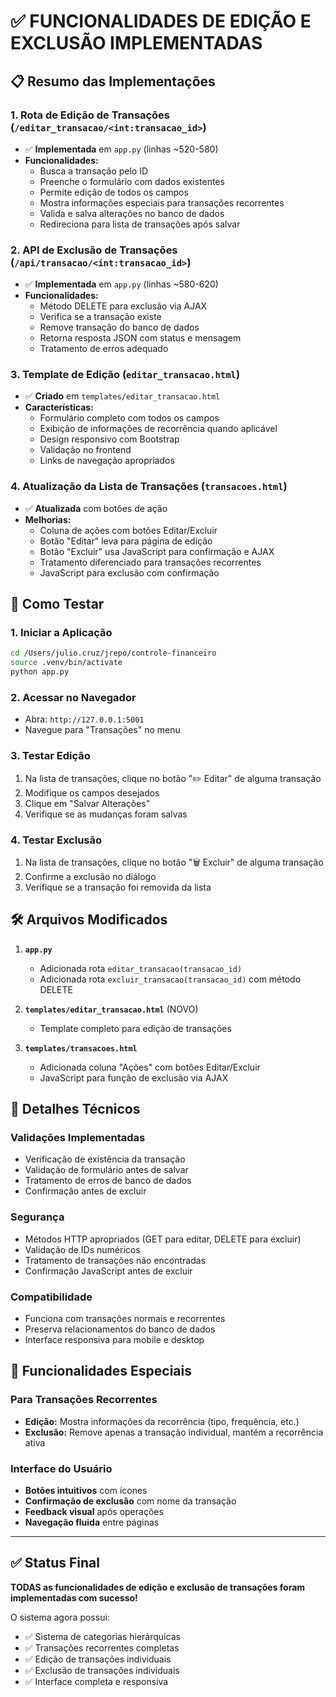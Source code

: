 # ✅ FUNCIONALIDADES DE EDIÇÃO E EXCLUSÃO IMPLEMENTADAS

## 📋 Resumo das Implementações

### 1. **Rota de Edição de Transações** (`/editar_transacao/<int:transacao_id>`)
- ✅ **Implementada** em `app.py` (linhas ~520-580)
- **Funcionalidades:**
  - Busca a transação pelo ID
  - Preenche o formulário com dados existentes
  - Permite edição de todos os campos
  - Mostra informações especiais para transações recorrentes
  - Valida e salva alterações no banco de dados
  - Redireciona para lista de transações após salvar

### 2. **API de Exclusão de Transações** (`/api/transacao/<int:transacao_id>`)
- ✅ **Implementada** em `app.py` (linhas ~580-620)
- **Funcionalidades:**
  - Método DELETE para exclusão via AJAX
  - Verifica se a transação existe
  - Remove transação do banco de dados
  - Retorna resposta JSON com status e mensagem
  - Tratamento de erros adequado

### 3. **Template de Edição** (`editar_transacao.html`)
- ✅ **Criado** em `templates/editar_transacao.html`
- **Características:**
  - Formulário completo com todos os campos
  - Exibição de informações de recorrência quando aplicável
  - Design responsivo com Bootstrap
  - Validação no frontend
  - Links de navegação apropriados

### 4. **Atualização da Lista de Transações** (`transacoes.html`)
- ✅ **Atualizada** com botões de ação
- **Melhorias:**
  - Coluna de ações com botões Editar/Excluir
  - Botão "Editar" leva para página de edição
  - Botão "Excluir" usa JavaScript para confirmação e AJAX
  - Tratamento diferenciado para transações recorrentes
  - JavaScript para exclusão com confirmação

## 🧪 Como Testar

### 1. **Iniciar a Aplicação**
```bash
cd /Users/julio.cruz/jrepo/controle-financeiro
source .venv/bin/activate
python app.py
```

### 2. **Acessar no Navegador**
- Abra: `http://127.0.0.1:5001`
- Navegue para "Transações" no menu

### 3. **Testar Edição**
1. Na lista de transações, clique no botão "✏️ Editar" de alguma transação
2. Modifique os campos desejados
3. Clique em "Salvar Alterações"
4. Verifique se as mudanças foram salvas

### 4. **Testar Exclusão**
1. Na lista de transações, clique no botão "🗑️ Excluir" de alguma transação
2. Confirme a exclusão no diálogo
3. Verifique se a transação foi removida da lista

## 🛠️ Arquivos Modificados

1. **`app.py`**
   - Adicionada rota `editar_transacao(transacao_id)`
   - Adicionada rota `excluir_transacao(transacao_id)` com método DELETE

2. **`templates/editar_transacao.html`** (NOVO)
   - Template completo para edição de transações

3. **`templates/transacoes.html`**
   - Adicionada coluna "Ações" com botões Editar/Excluir
   - JavaScript para função de exclusão via AJAX

## 🔧 Detalhes Técnicos

### Validações Implementadas
- Verificação de existência da transação
- Validação de formulário antes de salvar
- Tratamento de erros de banco de dados
- Confirmação antes de excluir

### Segurança
- Métodos HTTP apropriados (GET para editar, DELETE para excluir)
- Validação de IDs numéricos
- Tratamento de transações não encontradas
- Confirmação JavaScript antes de excluir

### Compatibilidade
- Funciona com transações normais e recorrentes
- Preserva relacionamentos do banco de dados
- Interface responsiva para mobile e desktop

## 🎯 Funcionalidades Especiais

### Para Transações Recorrentes
- **Edição:** Mostra informações da recorrência (tipo, frequência, etc.)
- **Exclusão:** Remove apenas a transação individual, mantém a recorrência ativa

### Interface do Usuário
- **Botões intuitivos** com ícones
- **Confirmação de exclusão** com nome da transação
- **Feedback visual** após operações
- **Navegação fluida** entre páginas

---

## ✅ Status Final
**TODAS as funcionalidades de edição e exclusão de transações foram implementadas com sucesso!**

O sistema agora possui:
- ✅ Sistema de categorias hierárquicas
- ✅ Transações recorrentes completas
- ✅ Edição de transações individuais
- ✅ Exclusão de transações individuais
- ✅ Interface completa e responsiva

